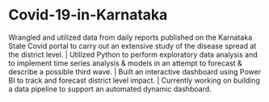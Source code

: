 # Covid-19-in-Karnataka
Wrangled and utilized data from daily reports published on the Karnataka State Covid portal to carry out an extensive study of the disease spread at the district level. | Utilized Python to perform exploratory data analysis and to implement time series analysis &amp; models in an attempt to forecast &amp; describe a possible third wave. | Built an interactive dashboard using Power BI to track and forecast district level impact. | Currently working on building a data pipeline to support an automated dynamic dashboard.
